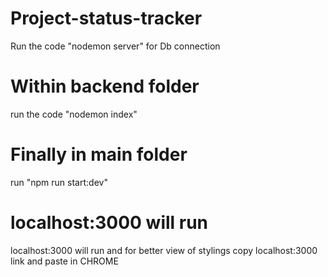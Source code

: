 # Project-status-tracker
Run the code "nodemon server" for Db connection
# Within backend folder
 run the code "nodemon index"
# Finally in main folder 
run "npm run start:dev" 
# localhost:3000 will run 
localhost:3000 will run and for better view of stylings copy localhost:3000 link and paste in CHROME 
